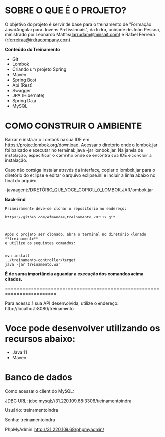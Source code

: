 **SOBRE O QUE É O PROJETO?**
========================================================================
O objetivo do projeto é servir de base para o treinamento de "Formação Java/Angular para Jovens Profissionais", da Indra, unidade de João Pessoa, 
ministrado por Leonardo Mattos(larrudam@minsait.com) e Rafael Ferreira (rferreiraa@indracompany.com)


**Conteúdo do Treinamento**

- Git
- Lombok 
- Criando um projeto Spring 
- Maven 
- Spring Boot 
- Api (Rest)
- Swagger 
- JPA (Hibernate) 
- Spring Data 
- MySQL


**COMO CONSTRUIR O AMBIENTE**
========================================================================

Baixar e instalar o Lombok na sua IDE em https://projectlombok.org/download.
Acessar o diretório onde o lombok.jar foi baixado e executar no terminal: java -jar lombok.jar.
Na janela de instalação, especificar o caminho onde se encontra sua IDE e concluir a instalação.

Caso não consiga instalar através da interface, copiar o lombok.jar para o diretório do eclipse e editar o arquivo eclipse.ini e incluir a linha abaixo no final do arquivo:

-javaagent:/DIRETÓRIO_QUE_VOCE_COPIOU_O_LOMBOK.JAR/lombok.jar

**Back-End**

	Primeiramente deve-se clonar o repositório no endereço:
	
	https://github.com/efmendes/treinamento_202112.git
	
	
	
	Após o projeto ser clonado, abra o terminal no diretório clonado **treinamento**
	e utilize os seguintes comandos:

	
	mvn install
	../treinamento-controller/target
	java -jar treinamento.war
	
	
**É de suma importância aguardar a execução dos comandos acima citados.**

========================================================================


Para acesso à sua API desenvolvida, utilize o endereço: http://localhost:8080/treinamento




Voce pode desenvolver utilizando os recursos abaixo:
========================================================================
- Java 11
- Maven

Banco de dados
==========================================================================

Como acessar o client do MySQL:

	
JDBC URL: jdbc:mysql://31.220.109.68:3306/treinamentoindra

Usuário: treinamentoindra

Senha: treinamentoindra

PhpMyAdmin: http://31.220.109.68/phpmyadmin/
